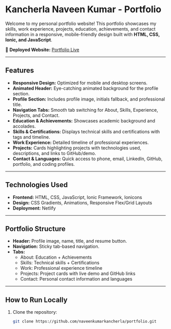 # Kancherla Naveen Kumar - Portfolio

Welcome to my personal portfolio website! This portfolio showcases my skills, work experience, projects, education, achievements, and contact information in a responsive, mobile-friendly design built with **HTML, CSS, Ionic, and JavaScript**.

🔗 **Deployed Website:** [Portfolio Live](https://naveenkancherla-portfolio.netlify.app/)

---

## Features

- **Responsive Design:** Optimized for mobile and desktop screens.
- **Animated Header:** Eye-catching animated background for the profile section.
- **Profile Section:** Includes profile image, initials fallback, and professional title.
- **Navigation Tabs:** Smooth tab switching for About, Skills, Experience, Projects, and Contact.
- **Education & Achievements:** Showcases academic background and accolades.
- **Skills & Certifications:** Displays technical skills and certifications with tags and timeline.
- **Work Experience:** Detailed timeline of professional experiences.
- **Projects:** Cards highlighting projects with technologies used, descriptions, and links to GitHub/demo.
- **Contact & Languages:** Quick access to phone, email, LinkedIn, GitHub, portfolio, and coding profiles.

---

## Technologies Used

- **Frontend:** HTML, CSS, JavaScript, Ionic Framework, Ionicons
- **Design:** CSS Gradients, Animations, Responsive Flex/Grid Layouts
- **Deployment:** Netlify

---

## Portfolio Structure

- **Header:** Profile image, name, title, and resume button.
- **Navigation:** Sticky tab-based navigation.
- **Tabs:**
  - About: Education + Achievements
  - Skills: Technical skills + Certifications
  - Work: Professional experience timeline
  - Projects: Project cards with live demo and GitHub links
  - Contact: Personal contact information and languages

---

## How to Run Locally

1. Clone the repository:
   ```bash
   git clone https://github.com/naveenkumarkancherla/portfolio.git

